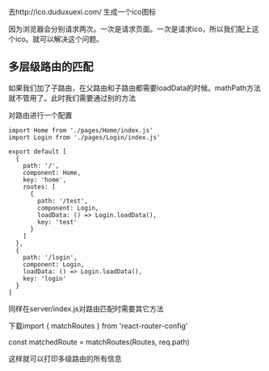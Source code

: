 去http://ico.duduxuexi.com/  生成一个ico图标

因为浏览器会分别请求两次。一次是请求页面。一次是请求ico，所以我们配上这个ico。就可以解决这个问题。


## 多层级路由的匹配

如果我们加了子路由，在父路由和子路由都需要loadData的时候。mathPath方法就不管用了。此时我们需要通过别的方法

对路由进行一个配置

```
import Home from './pages/Home/index.js'
import Login from './pages/Login/index.js'

export default [
  {
    path: '/',
    component: Home,
    key: 'home',
    routes: [
      {
        path: '/test',
        component: Login,
        loadData: () => Login.loadData(),
        key: 'test'
      }
    ]
  },
  {
    path: '/login',
    component: Login,
    loadData: () => Login.loadData(),
    key: 'login'
  }
]
```

同样在server/index.js对路由匹配时需要其它方法

下载import { matchRoutes } from 'react-router-config'

  const matchedRoute = matchRoutes(Routes, req.path)

  这样就可以打印多级路由的所有信息